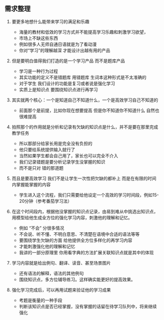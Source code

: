 ## 需求整理
1. 要更多地想什么能带来学习的满足和乐趣
    - 海量的教材和低效的学习方式并不能提高学习乐趣和刺激学习欲望，
    - 市场上不缺这些东西
    - 例如很多人无师自通日语就是为了看动漫
    - 你对“学习”的理解越深 才能设计出越有用的产品

2. 但是要明白值得我们打造的是一个学习产品 而不是题库产品
    - 学习是一种行为过程
    - 其实功能的定义不是错题库 用错题库 生词本这种形式是不太准确的
    - 对于学生 我们设计的功能是复习或者说是强化学习
    - 实质上是知识点 要围绕知识点进行再学习

3. 其实就两个核心：一个是知道自己不知道什么，一个是高效学习自己不知道的
    - 前面那个是前提，比如你现在想要提高 但是你不知道你不知道什么 自然也很难提高

4. 拍照那个的作用就是分析和记录有欠缺的知识点是什么，并不是要在那里完成教学任务 
    - 所以那部分给家长用是完全没有负担的
    - 他只要给系统提供输入就行了
    - 当然如果学生都会自己用了，家长也可以完全不介入
    - 我们记录错题是要分析记录学生没掌握的知识
    - 而不是只对 错的那道题

5. 而且是要高效学习 我们不是让学生一次性把欠缺的都补上 而是在有限的时间内掌握能掌握的内容
    - 学生进入这个流程，我们只需要给他设定一个高效的学习时间段，例如15-20分钟（参考番茄学习法）
    
6. 在这个时间段内，根据他没掌握的知识点记录，由易到难从中挑选出知识点，用模型给他生成全方位的强化学习内容，刺激他的理解和记忆。
    - 例如 “不会” 分很多情况
    - 不会说、听不懂、不明白意思、不清楚在语境中合适的语法等等
    - 要围绕学生欠缺的方面 给他提供全方位多样化的再学习内容
    - 才能刺激强化他的理解和记忆
    - 我讲的一部分原理里 你用看字典的方法扩展关联知识点就是其中的体现

7. 学习内容就是给出例句、翻译、读音、甚至场景图片
    - 还有语法的解释，语法的其他例句
    - 围绕知识点，多方位辅导练习。这样确实能更好的提高效果。
    
8. 强化学习完成后，可以再用试题来验证他的学习成果
    - 考题是衡量的一种手段
    - 判断该知识点是否已经掌握，没有掌握的话留在待学习队列中，将来继续强化
    

